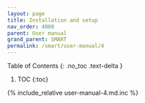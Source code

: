 ```yaml
---
layout: page
title: Installation and setup
nav_order: 4000
parent: User manual
grand_parent: SMART
permalink: /smart/user-manual/4
---
```

Table of Contents
{: .no_toc .text-delta }

1. TOC
{:toc}

{% include_relative user-manual-4.md.inc %}

